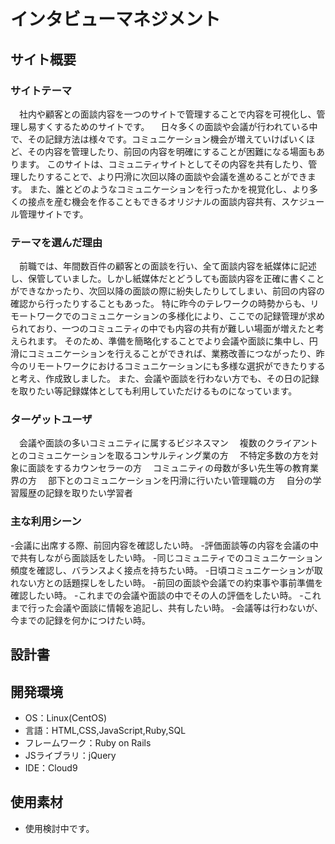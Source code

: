 # インタビューマネジメント

## サイト概要
### サイトテーマ
　社内や顧客との面談内容を一つのサイトで管理することで内容を可視化し、管理し易すくするためのサイトです。
　日々多くの面談や会議が行われている中で、その記録方法は様々です。コミュニケーション機会が増えていけばいくほど、その内容を管理したり、前回の内容を明確にすることが困難になる場面もあります。
このサイトは、コミュニティサイトとしてその内容を共有したり、管理したりすることで、より円滑に次回以降の面談や会議を進めることができます。
また、誰とどのようなコミュニケーションを行ったかを視覚化し、より多くの接点を産む機会を作ることもできるオリジナルの面談内容共有、スケジュール管理サイトです。
### テーマを選んだ理由
　前職では、年間数百件の顧客との面談を行い、全て面談内容を紙媒体に記述し、保管していました。しかし紙媒体だとどうしても面談内容を正確に書くことができなかったり、次回以降の面談の際に紛失したりしてしまい、前回の内容の確認から行ったりすることもあった。
特に昨今のテレワークの時勢からも、リモートワークでのコミュニケーションの多様化により、ここでの記録管理が求められており、一つのコミュニティの中でも内容の共有が難しい場面が増えたと考えられます。
そのため、準備を簡略化することでより会議や面談に集中し、円滑にコミュニケーションを行えることができれば、業務改善につながったり、昨今のリモートワークにおけるコミュニケーションにも多様な選択ができたりすると考え、作成致しました。
また、会議や面談を行わない方でも、その日の記録を取りたい等記録媒体としても利用していただけるものになっています。
### ターゲットユーザ
　会議や面談の多いコミュニティに属するビジネスマン
　複数のクライアントとのコミュニケーションを取るコンサルティング業の方
　不特定多数の方を対象に面談をするカウンセラーの方
　コミュニティの母数が多い先生等の教育業界の方
　部下とのコミュニケーションを円滑に行いたい管理職の方
　自分の学習履歴の記録を取りたい学習者

### 主な利用シーン
-会議に出席する際、前回内容を確認したい時。
-評価面談等の内容を会議の中で共有しながら面談話をしたい時。
-同じコミュニティでのコミュニケーション頻度を確認し、バランスよく接点を持ちたい時。
-日頃コミュニケーションが取れない方との話題探しをしたい時。
-前回の面談や会議での約束事や事前準備を確認したい時。
-これまでの会議や面談の中でその人の評価をしたい時。
-これまで行った会議や面談に情報を追記し、共有したい時。
-会議等は行わないが、今までの記録を何かにつけたい時。

## 設計書


## 開発環境
- OS：Linux(CentOS)
- 言語：HTML,CSS,JavaScript,Ruby,SQL
- フレームワーク：Ruby on Rails
- JSライブラリ：jQuery
- IDE：Cloud9

## 使用素材
- 使用検討中です。